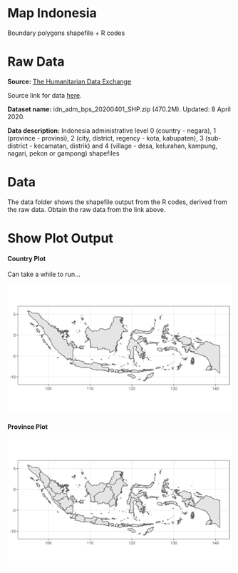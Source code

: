 # Map Indonesia

Boundary polygons shapefile + R codes

# Raw Data

**Source:** [The Humanitarian Data Exchange](https://data.humdata.org/)

Source link for data [here](https://data.humdata.org/dataset/indonesia-administrative-boundary-polygons-lines-and-places-levels-0-4b). 

**Dataset name:** idn_adm_bps_20200401_SHP.zip (470.2M). Updated: 8 April 2020.

**Data description:** Indonesia administrative level 0 (country - negara), 1 (province - provinsi), 2 (city, district, regency - kota, kabupaten), 3 (sub-district - kecamatan, distrik) and 4 (village - desa, kelurahan, kampung, nagari, pekon or gampong) shapefiles

# Data

The data folder shows the shapefile output from the R codes, derived from the raw data. Obtain the raw data from the link above.

# Show Plot Output

#### Country Plot

Can take a while to run...

![adm0](plot/adm0_country.png)

#### Province Plot

![adm1](plot/adm1_province.png)